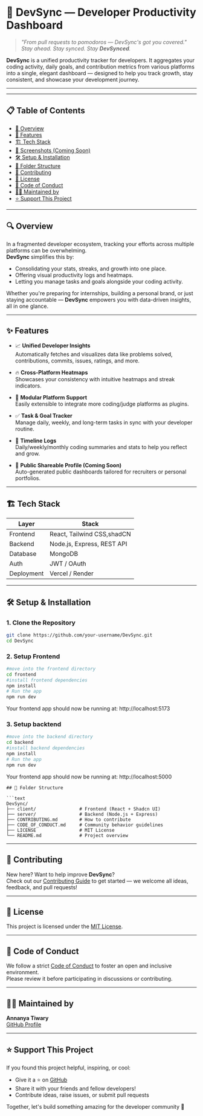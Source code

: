 # 🚀 DevSync — Developer Productivity Dashboard
> _"From pull requests to pomodoros — DevSync's got you covered."_ 
> _Stay ahead. Stay synced. Stay **DevSynced**._

**DevSync** is a unified productivity tracker for developers. It aggregates your coding activity, daily goals, and contribution metrics from various platforms into a single, elegant dashboard — designed to help you track growth, stay consistent, and showcase your development journey.

---


---

## 📋 Table of Contents

- [🚀 Overview](#-overview)
- [🧩 Features](#-features)
- [🏗 Tech Stack](#-Tech-Stack)
- [📸 Screenshots (Coming Soon)](#-screenshots-coming-soon)
- [🛠 Setup & Installation](#️-setup--installation)
- [📁 Folder Structure](#-folder-structure)
- [🤝 Contributing](#-Contributing)
- [📜 License](#-License)
- [📄 Code of Conduct](#-code-of-conduct)
- [👩‍💻 Maintained by](#-maintained-by)
- [⭐ Support This Project](#-support-this-project)

---

## 🔍 Overview

In a fragmented developer ecosystem, tracking your efforts across multiple platforms can be overwhelming.  
**DevSync** simplifies this by:

- Consolidating your stats, streaks, and growth into one place.
- Offering visual productivity logs and heatmaps.
- Letting you manage tasks and goals alongside your coding activity.

Whether you're preparing for internships, building a personal brand, or just staying accountable — **DevSync** empowers you with data-driven insights, all in one glance.

---

## ✨ Features

- 📈 **Unified Developer Insights**  
  Automatically fetches and visualizes data like problems solved, contributions, commits, issues, ratings, and more.

- 🔥 **Cross-Platform Heatmaps**  
  Showcases your consistency with intuitive heatmaps and streak indicators.

- 🧩 **Modular Platform Support**  
  Easily extensible to integrate more coding/judge platforms as plugins.

- ✅ **Task & Goal Tracker**  
  Manage daily, weekly, and long-term tasks in sync with your developer routine.

- 🧾 **Timeline Logs**  
  Daily/weekly/monthly coding summaries and stats to help you reflect and grow.

- 🪪 **Public Shareable Profile (Coming Soon)**  
  Auto-generated public dashboards tailored for recruiters or personal portfolios.

---

## 🏗 Tech Stack

| Layer       | Stack                            |
|-------------|----------------------------------|
| Frontend    | React, Tailwind CSS,shadCN       |
| Backend     | Node.js, Express, REST API       |
| Database    | MongoDB                          |
| Auth        | JWT / OAuth                      |
| Deployment  | Vercel / Render                  |

---


## 🛠️ Setup & Installation

### 1. Clone the Repository

```bash
git clone https://github.com/your-username/DevSync.git
cd DevSync

```

### 2. Setup Frontend
```bash 
#move into the frontend directory
cd frontend
#install frontend dependencies
npm install
# Run the app
npm run dev
```
Your frontend app should now be running at: http://localhost:5173

### 3. Setup backtend
```bash 
#move into the backend directory
cd backend
#install backend dependencies
npm install
# Run the app
npm run dev
```
Your frontend app should now be running at: http://localhost:5000


```
## 📁 Folder Structure

```text
DevSync/
├── client/                # Frontend (React + Shadcn UI)
├── server/                # Backend (Node.js + Express)
├── CONTRIBUTING.md        # How to contribute
├── CODE_OF_CONDUCT.md     # Community behavior guidelines
├── LICENSE                # MIT License
└── README.md              # Project overview
```

---

## 🤝 Contributing

New here? Want to help improve **DevSync**?  
Check out our [Contributing Guide](./CONTRIBUTING.md) to get started — we welcome all ideas, feedback, and pull requests!

---

## 📜 License

This project is licensed under the [MIT License](./LICENSE).

---

## 📄 Code of Conduct

We follow a strict [Code of Conduct](./CODE_OF_CONDUCT.md) to foster an open and inclusive environment.  
Please review it before participating in discussions or contributing.

---

## 👩‍💻 Maintained by

**Annanya Tiwary**  
[GitHub Profile](https://github.com/Annanyatiwary4)

---

## ⭐ Support This Project

If you found this project helpful, inspiring, or cool:

- Give it a ⭐️ on [GitHub](https://github.com/DevSyncx/DevSync.git)
- Share it with your friends and fellow developers!
- Contribute ideas, raise issues, or submit pull requests

Together, let's build something amazing for the developer community 🚀
